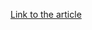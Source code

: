 [Link to the article](https://www.welivesecurity.com/en/eset-research/ngate-android-malware-relays-nfc-traffic-to-steal-cash/)
